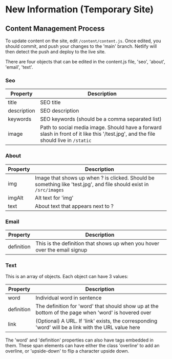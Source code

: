 # New Information (Temporary Site)

## Content Management Process

To update content on the site, edit `/content/content.js`. Once edited, you should commit, and push your changes to the 'main' branch. Netlify will then detect the push and deploy to the live site.

There are four objects that can be edited in the content.js file, 'seo', 'about', 'email', 'text'.

### Seo

| Property      | Description |
| -----------   | ----------- |
| title         | SEO title       |
| description   | SEO description       |
| keywords      | SEO keywords (should be a comma separated list) |
| image         | Path to social media image. Should have a forward slash in front of it like this '/test.jpg', and the file should live in `/static` |

### About

| Property      | Description |
| -----------   | ----------- |
| img           | Image that shows up when ? is clicked. Should be something like 'test.jpg', and file should exist in `/src/images`       |
| imgAlt        | Alt text for 'img'       |
| text          | About text that appears next to ? |

### Email

| Property      | Description |
| -----------   | ----------- |
| definition    | This is the definition that shows up when you hover over the email signup       |

### Text

This is an array of objects. Each object can have 3 values:

| Property       | Description |
| -----------    | ----------- |
| word           | Individual word in sentence       |
| definition     | The definition for 'word' that should show up at the bottom of the page when 'word' is hovered over    |
| link           | (Optional) A URL. If 'link' exists, the corresponding 'word' will be a link with the URL value here |

The 'word' and 'definition' properties can also have <span> tags embedded in them. These span elements can have either the class 'overline' to add an overline, or 'upside-down' to flip a character upside down.